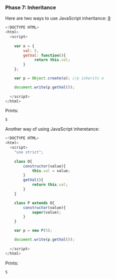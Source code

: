 ### Phase 7: Inheritance

Here are two ways to use JavaScript inheritance: [9]

```js
<!DOCTYPE HTML>
<html>
  <script>
    
    var o = {
        val: 5,
        getVal: function(){
             return this.val;
        }
    };

    var p = Object.create(o); //p inherits o

    document.write(p.getVal());
    
  </script>
</html>

```

Prints:

	5

Another way of using JavaScript inheretance:

```js
<!DOCTYPE HTML>
<html>
  <script>
    "use strict";
    
    class O{
        constructor(value){
            this.val = value;
        }
        getVal(){
            return this.val;
        }
    }

    class P extends O{
        constructor(value){
            super(value);
        }
    }

    var p = new P(5);

    document.write(p.getVal());
    
  </script>
</html>

```

Prints:

	5


   [9]: https://developer.mozilla.org/en-US/docs/Web/JavaScript/Inheritance_and_the_prototype_chain